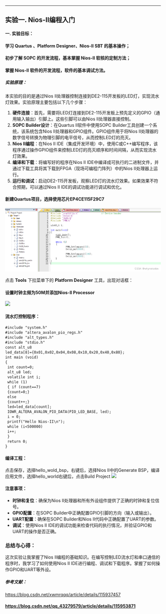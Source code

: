 
---
实验一. Nios-II编程入门
----------------------------

#### 一. 实验目标：

#### 学习 Quartus 、Platform Designer、Nios-II SBT 的基本操作；

#### 初步了解 SOPC 的开发流程，基本掌握 Nios-II 软核的定制方法；

#### 掌握 Nios-II 软件的开发流程，软件的基本调试方法。

##### 实验原理：

本实验的目的是通过Nios II处理器控制连接到DE2-115开发板的LED灯，实现流水灯效果。实验原理主要包括以下几个步骤：

1. **硬件连接**：首先，需要将LED灯连接到DE2-115开发板上预先定义的GPIO（通用输入输出）引脚上。这些引脚可以由Nios II处理器直接控制。
2. **SOPC Builder设计**：在Quartus II软件中使用SOPC Builder工具创建一个系统，该系统包含Nios II处理器和GPIO组件。GPIO组件用于将Nios II处理器的数字信号转换为物理引脚的电平信号，从而控制LED灯的亮灭。
3. **Nios II编程**：在Nios II IDE（集成开发环境）中，使用C或C++编写程序，该程序通过操作GPIO组件来控制LED灯的亮灭顺序和时间间隔，从而实现流水灯效果。
4. **编译和下载**：将编写好的程序在Nios II IDE中编译成可执行的二进制文件，并通过下载工具将其下载到FPGA（现场可编程门阵列）中的Nios II处理器上运行。
5. **运行和调试**：启动DE2-115开发板，观察LED灯的流水灯效果。如果效果不符合预期，可以通过Nios II IDE的调试功能进行调试和优化。

#### 新建Quartus项目，选择使用芯片EP4CE115F29C7

![](./images/1718460593249.png)

点击 **Tools** 下拉菜单下的 **Platform Designer** 工具，出现对话框：

#### 设置时钟主频为50M并添加Nios-II Processor

![](./images/1718460593251.png)

#### 流水灯控制程序：

    #include "system.h"
    #include "altera_avalon_pio_regs.h"
    #include "alt_types.h"
    #include "stdio.h"
    const alt_u8
    led_data[8]={0x01,0x02,0x04,0x08,0x10,0x20,0x40,0x80};
    int main (void)
    {
     int count=0;
     alt_u8 led;
     volatile int i;
     while (1)
     { if (count==7)
     {count=0;}
     else
     {count++;}
     led=led_data[count];
     IOWR_ALTERA_AVALON_PIO_DATA(PIO_LED_BASE, led);
     i = 0;
     printf("Hello Nios-II\n");
     while (i<500000)
     i++;
     }
     return 0;
    }

#### 编译工程：

点击保存，选择hello_wold_bsp，右键后，选择Nios II中的Generate BSP，编译应用文件，选择hello_world右键后，点击Build Project
![](./images/1718460593252.png)

#### 注意事项：

* **时钟和复位**：确保为Nios II处理器和所有外设组件提供了正确的时钟和复位信号。
* **GPIO配置**：在SOPC Builder中正确配置GPIO引脚的方向（输入或输出）。
* **UART配置**：确保在SOPC Builder和Nios II代码中正确配置了UART的参数。
* **调试**：使用Nios II IDE的调试功能来检查代码的执行情况，并验证GPIO和UART的操作是否正确。

### 总结与心得：

这次实验让我掌握了Nios II编程的基础知识。在编写控制LED流水灯和串口通信的程序时，我学习了如何使用Nios II IDE进行编程、调试和下载程序。掌握了如何操作GPIO和UART等外设。

##### 参考文献：

https://blog.csdn.net/xwmrqqq/article/details/115937457

#### https://blog.csdn.net/qq_43279579/article/details/115953871

